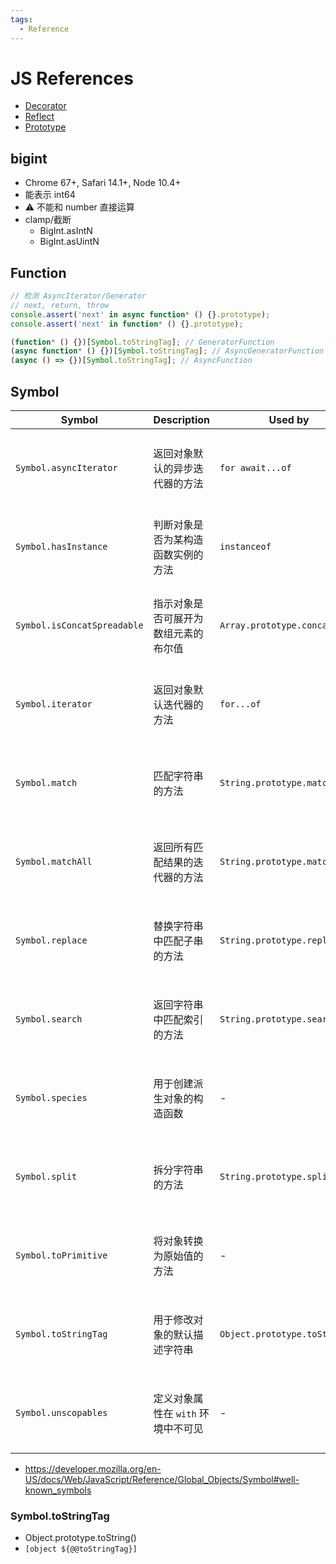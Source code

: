 ```yaml
---
tags:
  - Reference
---
```


# JS References

- [Decorator](./js-decorator.md)
- [Reflect](./js-reflect.md)
- [Prototype](./js-prototype.md)

## bigint

- Chrome 67+, Safari 14.1+, Node 10.4+
- 能表示 int64
- ⚠️ 不能和 number 直接运算
- clamp/截断
  - BigInt.asIntN
  - BigInt.asUintN

## Function

```js
// 检测 AsyncIterator/Generator
// next, return, throw
console.assert('next' in async function* () {}.prototype);
console.assert('next' in function* () {}.prototype);

(function* () {})[Symbol.toStringTag]; // GeneratorFunction
(async function* () {})[Symbol.toStringTag]; // AsyncGeneratorFunction
(async () => {})[Symbol.toStringTag]; // AsyncFunction
```

## Symbol

| Symbol                      | Description                          | Used by                       | Since                             |
| --------------------------- | ------------------------------------ | ----------------------------- | --------------------------------- |
| `Symbol.asyncIterator`      | 返回对象默认的异步迭代器的方法       | `for await...of`              | Chrome 63+, Safari 12+, Node 10+  |
| `Symbol.hasInstance`        | 判断对象是否为某构造函数实例的方法   | `instanceof`                  | Chrome 50+, Safari 10+, Node 6+   |
| `Symbol.isConcatSpreadable` | 指示对象是否可展开为数组元素的布尔值 | `Array.prototype.concat()`    | Chrome 38+, Safari 9+, Node 0.12+ |
| `Symbol.iterator`           | 返回对象默认迭代器的方法             | `for...of`                    | Chrome 38+, Safari 9+, Node 0.12+ |
| `Symbol.match`              | 匹配字符串的方法                     | `String.prototype.match()`    | Chrome 50+, Safari 10+, Node 6+   |
| `Symbol.matchAll`           | 返回所有匹配结果的迭代器的方法       | `String.prototype.matchAll()` | Chrome 73+, Safari 13+, Node 12+  |
| `Symbol.replace`            | 替换字符串中匹配子串的方法           | `String.prototype.replace()`  | Chrome 50+, Safari 10+, Node 6+   |
| `Symbol.search`             | 返回字符串中匹配索引的方法           | `String.prototype.search()`   | Chrome 50+, Safari 10+, Node 6+   |
| `Symbol.species`            | 用于创建派生对象的构造函数           | -                             | Chrome 51+, Safari 10+, Node 6.5+ |
| `Symbol.split`              | 拆分字符串的方法                     | `String.prototype.split()`    | Chrome 50+, Safari 10+, Node 6+   |
| `Symbol.toPrimitive`        | 将对象转换为原始值的方法             | -                             | Chrome 44+, Safari 9+, Node 0.12+ |
| `Symbol.toStringTag`        | 用于修改对象的默认描述字符串         | `Object.prototype.toString()` | Chrome 43+, Safari 9+, Node 0.12+ |
| `Symbol.unscopables`        | 定义对象属性在 `with` 环境中不可见   | -                             | Chrome 38+, Safari 9+, Node 0.12+ |

- https://developer.mozilla.org/en-US/docs/Web/JavaScript/Reference/Global_Objects/Symbol#well-known_symbols

### Symbol.toStringTag

- Object.prototype.toString()
- `[object ${@@toStringTag}]`
